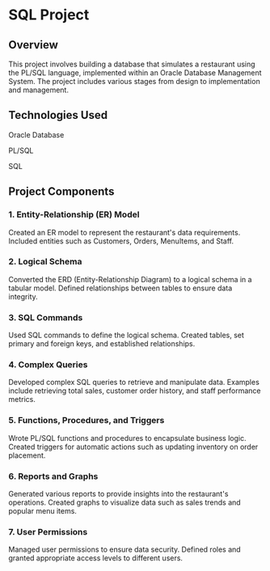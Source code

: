 # SQL Project 

## Overview
This project involves building a database that simulates a restaurant using the PL/SQL language, implemented within an Oracle Database Management System. The project includes various stages from design to implementation and management.

## Technologies Used
Oracle Database

PL/SQL

SQL

## Project Components
### 1. Entity-Relationship (ER) Model
Created an ER model to represent the restaurant's data requirements.
Included entities such as Customers, Orders, MenuItems, and Staff.
### 2. Logical Schema
Converted the ERD (Entity-Relationship Diagram) to a logical schema in a tabular model.
Defined relationships between tables to ensure data integrity.
### 3. SQL Commands
Used SQL commands to define the logical schema.
Created tables, set primary and foreign keys, and established relationships.
### 4. Complex Queries
Developed complex SQL queries to retrieve and manipulate data.
Examples include retrieving total sales, customer order history, and staff performance metrics.
### 5. Functions, Procedures, and Triggers
Wrote PL/SQL functions and procedures to encapsulate business logic.
Created triggers for automatic actions such as updating inventory on order placement.
### 6. Reports and Graphs
Generated various reports to provide insights into the restaurant's operations.
Created graphs to visualize data such as sales trends and popular menu items.
### 7. User Permissions
Managed user permissions to ensure data security.
Defined roles and granted appropriate access levels to different users.
